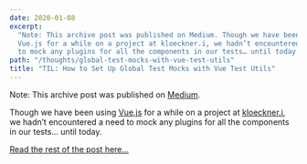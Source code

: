 ```yaml
---
date: 2020-01-08
excerpt:
  "Note: This archive post was published on Medium. Though we have been using
  Vue.js for a while on a project at kloeckner.i, we hadn’t encountered a need
  to mock any plugins for all the components in our tests… until today."
path: "/thoughts/global-test-mocks-with-vue-test-utils"
title: "TIL: How to Set Up Global Test Mocks with Vue Test Utils"
---
```


Note: This archive post was published on [Medium](https://medium.com).

Though we have been using [Vue.js](https://vuejs.org) for a while on a project
at [kloeckner.i](https://kloeckner-i.com), we hadn’t encountered a need to mock
any plugins for all the components in our tests… until today.

[Read the rest of the post here…](https://medium.com/kloeckner-i/til-how-to-setup-global-mocks-with-vue-test-utils-and-jest-ec0c0eb884b9)
